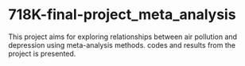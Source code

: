 # 718K-final-project_meta_analysis
This project aims for exploring relationships between air pollution and depression using meta-analysis methods. codes and results from the project is presented.
